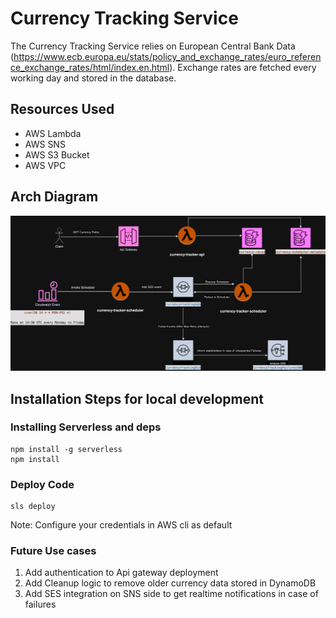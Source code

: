 # Currency Tracking Service
The Currency Tracking Service relies on European Central Bank Data (https://www.ecb.europa.eu/stats/policy_and_exchange_rates/euro_reference_exchange_rates/html/index.en.html). Exchange rates are fetched every working day and stored in the database.

## Resources Used

- AWS Lambda
- AWS SNS
- AWS S3 Bucket
- AWS VPC

## Arch Diagram
![alt text](https://github.com/NarendrenSaravanan/currency-tracker/blob/main/arch_diagram.png?raw=true)


## Installation Steps for local development

### Installing Serverless and deps
```
npm install -g serverless
npm install
```
### Deploy Code
```
sls deploy
```
Note: Configure your credentials in AWS cli as default

### Future Use cases
1. Add authentication to Api gateway deployment
2. Add Cleanup logic to remove older currency data stored in DynamoDB
3. Add SES integration on SNS side to get realtime notifications in case of failures